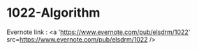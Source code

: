 1022-Algorithm
==============
Evernote link : <a 'https://www.evernote.com/pub/elsdrm/1022' src=https://www.evernote.com/pub/elsdrm/1022 />
